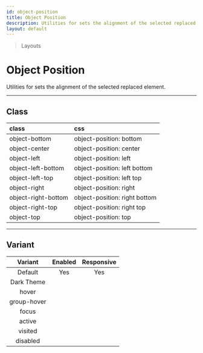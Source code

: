 ```yaml
---
id: object-position
title: Object Position
description: Utilities for sets the alignment of the selected replaced element.
layout: default
---
```


> Layouts

# Object Position

Utilities for sets the alignment of the selected replaced element.

---

## Class

| <span class="px-3 py-1 text-white dark:text-charcoal-100 bg-charcoal-100 dark:bg-gray-600 rounded-full">class</span> | <span class="px-3 py-1 text-white dark:text-charcoal-100 bg-charcoal-100 dark:bg-gray-600 rounded-full">css</span> |
|:--|:--|
| object-bottom | object-position: bottom |
| object-center | object-position: center |
| object-left | object-position: left |
| object-left-bottom | object-position: left bottom |
| object-left-top | object-position: left top |
| object-right | object-position: right |
| object-right-bottom | object-position: right bottom |
| object-right-top | object-position: right top |
| object-top | object-position: top |

---

## Variant

| <span class="font-semibold underline">Variant</span> | <span class="font-semibold underline">Enabled</span> | <span class="font-semibold underline">Responsive</span> |
|:-:|:-:|:-:|
| Default | Yes | Yes |
| Dark Theme | | |
| hover| | |
| group-hover | | |
| focus | | |
| active | | |
| visited | | |
| disabled | | |